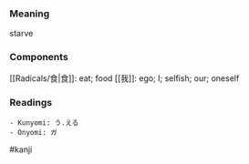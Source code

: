 ### Meaning

starve

### Components

[[Radicals/食|食]]: eat; food [[我]]: ego; I; selfish; our; oneself

### Readings

```
- Kunyomi: う.える
- Onyomi: ガ
```

#kanji